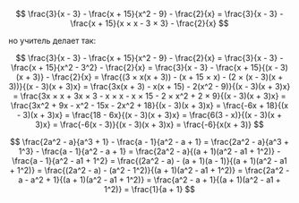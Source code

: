 $$
\frac{3}{x - 3} - \frac{x + 15}{x^2 - 9} - \frac{2}{x}
= \frac{3}{x - 3} - \frac{x + 15}{x × x - 3 × 3} - \frac{2}{x}
$$

но учитель делает так:

$$
\frac{3}{x - 3} - \frac{x + 15}{x^2 - 9} - \frac{2}{x}
= \frac{3}{x - 3} - \frac{x + 15}{x^2 - 3^2} - \frac{2}{x}
= \frac{3}{x - 3} - \frac{x + 15}{(x - 3)(x + 3)} - \frac{2}{x}
= \frac{(3 × x(x + 3)) - (x + 15 × x) - (2 × (x - 3)(x + 3))}{(x - 3)(x + 3)x}
= \frac{3x(x + 3) - x(x + 15) - 2(x^2 - 9)}{(x - 3)(x + 3)x}
= \frac{3x × x + 3x × 3 - x × x - x × 15 - 2 × x^2 + 2 × 9}{(x - 3)(x + 3)x}
= \frac{3x^2 + 9x - x^2 - 15x - 2x^2 + 18}{(x - 3)(x + 3)x}
= \frac{-6x + 18}{(x - 3)(x + 3)x}
= \frac{18 - 6x}{(x - 3)(x + 3)x}
= \frac{6(3 - x)}{(x - 3)(x + 3)x}
= \frac{-6(x - 3)}{(x - 3)(x + 3)x}
= \frac{-6}{x(x + 3)}
$$

$$
\frac{2a^2 - a}{a^3 + 1} - \frac{a - 1}{a^2 - a + 1}
= \frac{2a^2 - a}{a^3 + 1^3} - \frac{a - 1}{a^2 - a + 1}
= \frac{2a^2 - a}{(a + 1)(a^2 - a1 + 1^2)} - \frac{a - 1}{a^2 - a1 + 1^2}
= \frac{(2a^2 - a) - (a + 1)(a - 1)}{(a + 1)(a^2 - a1 + 1^2)}
= \frac{(2a^2 - a) - (a^2 - 1^2)}{(a + 1)(a^2 - a1 + 1^2)}
= \frac{2a^2 - a - a^2 + 1}{(a + 1)(a^2 - a1 + 1^2)}
= \frac{a^2 - a + 1}{(a + 1)(a^2 - a1 + 1^2)}
= \frac{1}{a + 1}
$$
